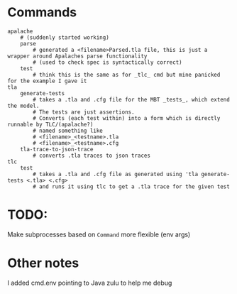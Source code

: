 #

# Commands

```
apalache
    # (suddenly started working)
    parse
        # generated a <filename>Parsed.tla file, this is just a wrapper around Apalaches parse functionality
        # (used to check spec is syntactically correct)
    test
        # think this is the same as for _tlc_ cmd but mine panicked for the example I gave it
tla
    generate-tests
        # takes a .tla and .cfg file for the MBT _tests_, which extend the model.
        # The tests are just assertions.
        # Converts (each test within) into a form which is directly runnable by TLC/(apalache?)
        # named something like
        # <filename>_<testname>.tla
        # <filename>_<testname>.cfg
    tla-trace-to-json-trace
        # converts .tla traces to json traces
tlc
    test
        # takes a .tla and .cfg file as generated using 'tla generate-tests <.tla> <.cfg>
        # and runs it using tlc to get a .tla trace for the given test
```

# TODO:

Make subprocesses based on `Command` more flexible (env args)

# Other notes

I added cmd.env pointing to Java zulu to help me debug
